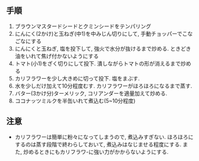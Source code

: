 ## 手順
1. ブラウンマスタードシードとクミンシードをテンパリング
2. にんにく(2かけ)と玉ねぎ(中1)を中みじん切りにして, 手動チョッパーでこなごなにする
3. にんにくと玉ねぎ, 塩を投下して, 強火で水分が抜けるまで炒める. ときどき油をいれて焦げ付かないようにする
4. トマト(小1)をざく切りにして投下. 潰しながらトマトの形が消えるまで炒める
5. カリフラワーを少し大きめに切って投下. 塩をまぶす.  
6. 水を少しだけ加えて10分程度むす. カリフラワーがほろほろになるまで蒸す.
7. バター(3かけ分)ターメリック, コリアンダーを適量加えて炒める.
8. ココナッツミルクを半缶いれて煮込む(5~10分程度)

## 注意
- カリフラワーは簡単に粉々になってしまうので, 煮込みすぎない. ほろほろにするのは蒸す段階で終わらしておいて, 煮込みはなじませる程度にする. また, 炒めるときにもカリフラワ-に強い力がかからないようにする.
